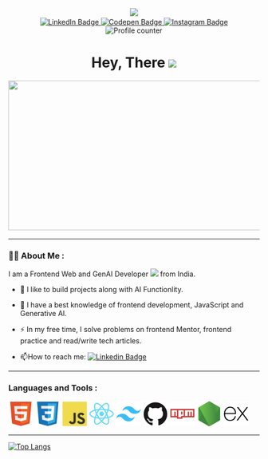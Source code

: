 <div id="header" align="center">
  <img src="https://media.giphy.com/media/fvx95jkua5th3YeThr/giphy.gif" width="120"/>
  
  <div id="badges">
    <a href="https://www.linkedin.com/in/anshmittal86/">
      <img src="https://img.shields.io/badge/LinkedIn-blue?logo=linkedin&logoColor=white" alt="LinkedIn Badge"/>
    </a>
    <a href="https://codepen.io/Ansh_mittal">
      <img src="https://img.shields.io/badge/codepen-black?logo=codepen&logoColor=white" alt="Codepen Badge"/>
    </a>
      <a href="https://www.instagram.com/anshmittal_official/">
        <img src="https://img.shields.io/badge/instagram-red?logo=instagram&logoColor=white" alt="Instagram Badge"/>
      </a>
  </div>
  
  <div class="profile-counter">
    <img src="https://komarev.com/ghpvc/?username=Anshmittal86&style=flat-square&color=blue" alt="Profile counter"/>
  </div>
  
  <h1>
    Hey, There
    <img src="https://media.giphy.com/media/hvRJCLFzcasrR4ia7z/giphy.gif" width="30px"/>
  </h1>
</div>

<div align="center">
  <img src="https://media.giphy.com/media/L8K62iTDkzGX6/giphy.gif" width="600" height="300"/>
</div>

---

### :man_technologist: About Me :

I am a Frontend Web and GenAI Developer <img src="https://media.giphy.com/media/WUlplcMpOCEmTGBtBW/giphy.gif" width="50"> from India.


- :telescope: I like to build projects along with AI Functionlity.

- :seedling: I have a best knowledge of frontend development, JavaScript and Generative AI.

- :zap: In my free time, I solve problems on frontend Mentor, frontend practice and read/write tech articles.

- :mailbox:How to reach me: [![Linkedin Badge](https://img.shields.io/badge/-Linkdin-blue?style=flat&logo=Linkedin&logoColor=white)](https://www.linkedin.com/in/anshmittal86/)

---

### Languages and Tools :

<div>
  <img src="https://github.com/devicons/devicon/blob/master/icons/html5/html5-original.svg" alt="HTML" title="HTML" width="50" height="50">
  <img src="https://github.com/devicons/devicon/blob/master/icons/css3/css3-original.svg" alt="CSS" title="CSS" width="50" height="50">
  <img src="https://github.com/devicons/devicon/blob/master/icons/javascript/javascript-original.svg" alt="JavaScript" title="JavaScript" width="50" height="50">
  <img src="https://github.com/devicons/devicon/blob/master/icons/react/react-original.svg" alt="reactjs" title="reactjs" width="50" height="50">
  <img src="https://github.com/devicons/devicon/blob/master/icons/tailwindcss/tailwindcss-original.svg" alt="tailwindCSS" title="tailwindCSS" width="50" height="50">
  <img src="https://github.com/devicons/devicon/blob/master/icons/github/github-original.svg" alt="Github" title="Github" width="50" height="50">
  <img src="https://github.com/devicons/devicon/blob/master/icons/npm/npm-original-wordmark.svg" alt="NPM" title="NPM" width="50" height="50">
  <img src="https://github.com/devicons/devicon/blob/master/icons/nodejs/nodejs-original.svg" alt="NodeJs" title="NodeJs" width="50" height="50">
  <img src="https://github.com/devicons/devicon/blob/master/icons/express/express-original.svg" alt="Express" title="Express" width="50" height="50">
  
</div>

---


[![Top Langs](https://github-readme-stats.vercel.app/api/top-langs/?username=Anshmittal86&layout=compact&theme=vision-friendly-dark)](https://github.com/anuraghazra/github-readme-stats)

